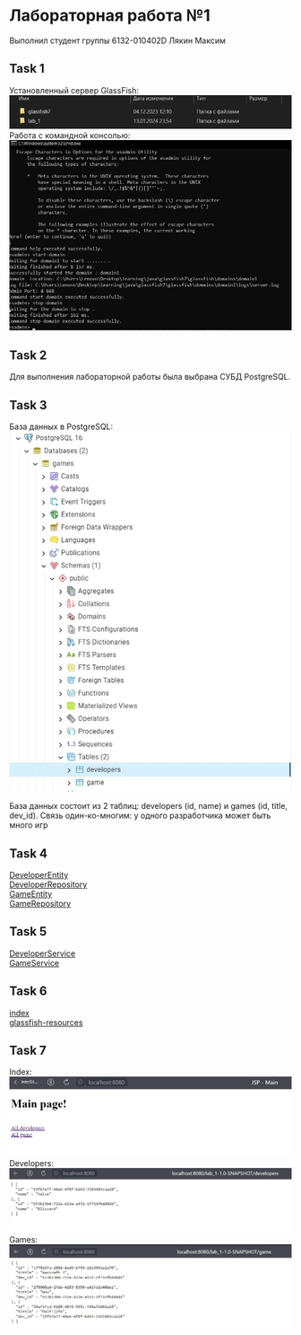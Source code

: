 <h1>Лабораторная работа №1</h1>

Выполнил студент группы 6132-010402D Лякин Максим

<h2>Task 1</h2>

Установленный сервер GlassFish:         ![](https://github.com/macsonproger/Acs/blob/main/lab_1/images/im1.jpg)  
Работа с командной консолью:         ![](https://github.com/macsonproger/Acs/blob/main/lab_1/images/im2.jpg)  

<h2>Task 2</h2>

Для выполнения лабораторной работы была выбрана СУБД PostgreSQL.

<h2>Task 3</h2>

База данных в PostgreSQL:         ![](https://github.com/macsonproger/Acs/blob/main/lab_1/images/im3.jpg) 

База данных состоит из 2 таблиц: developers (id, name) и games (id, title, dev_id). Связь один-ко-многим: у одного разработчика может быть много игр  


<h2>Task 4</h2>

[DeveloperEntity](src/main/java/com/example/lab1/models/DeveloperEntity.java)\
[DeveloperRepository](src/main/java/com/example/lab1/repositories/DeveloperRepository.java)\
[GameEntity](src/main/java/com/example/lab1/models/GameEntity.java)\
[GameRepository](src/main/java/com/example/lab1/repositories/GameRepository.java)

<h2>Task 5</h2>

[DeveloperService](src/main/java/com/example/lab1/services/DeveloperService.java)\
[GameService](src/main/java/com/example/lab1/services/GameService.java)

<h2>Task 6</h2>

[index](src/main/webapp/index.jsp)\
[glassfish-resources](src/main/webapp/WEB-INF/glassfish-resources.xml)

<h2>Task 7</h2>

Index:         ![](https://github.com/macsonproger/Acs/blob/main/lab_1/images/im4.jpg)  
Developers:         ![](https://github.com/macsonproger/Acs/blob/main/lab_1/images/im5.jpg)  
Games:         ![](https://github.com/macsonproger/Acs/blob/main/lab_1/images/im6.jpg)  
